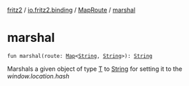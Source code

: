 [fritz2](../../index.md) / [io.fritz2.binding](../index.md) / [MapRoute](index.md) / [marshal](./marshal.md)

# marshal

`fun marshal(route: `[`Map`](https://kotlinlang.org/api/latest/jvm/stdlib/kotlin.collections/-map/index.html)`<`[`String`](https://kotlinlang.org/api/latest/jvm/stdlib/kotlin/-string/index.html)`, `[`String`](https://kotlinlang.org/api/latest/jvm/stdlib/kotlin/-string/index.html)`>): `[`String`](https://kotlinlang.org/api/latest/jvm/stdlib/kotlin/-string/index.html)

Marshals a given object of type [T](../-route/index.md#T) to [String](https://kotlinlang.org/api/latest/jvm/stdlib/kotlin/-string/index.html)
for setting it to the *window.location.hash*

